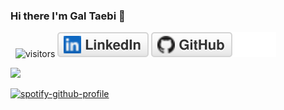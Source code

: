 ### Hi there I'm Gal Taebi 👋

&nbsp; ![visitors](https://visitor-badge.glitch.me/badge?page_id=galta95)
[![Linkedin](imgs/linkedin.svg)](https://www.linkedin.com/in/gal-taebi/)
[![GitHub](imgs/github.svg)](https://github.com/galta95)

<img height="180em" src="https://github-readme-stats.vercel.app/api?username=galta95&show_icons=true&hide_border=true&&count_private=true&include_all_commits=true &theme=tokyonight " />

[![spotify-github-profile](https://spotify-github-profile.vercel.app/api/view?uid=h8xkvwd2ii0olcnsondr73b10&cover_image=false&theme=default&bar_color=53b14f&bar_color_cover=false)](https://spotify-github-profile.vercel.app/api/view?uid=h8xkvwd2ii0olcnsondr73b10&redirect=true)
